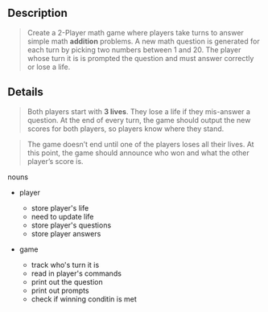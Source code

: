 ## Description

> Create a 2-Player math game where players take turns to answer simple math **addition** problems. A new math question is generated for each turn by picking two numbers between 1 and 20. The player whose turn it is is prompted the question and must answer correctly or lose a life.

## Details

> Both players start with **3 lives**. They lose a life if they mis-answer a question. At the end of every turn, the game should output the new scores for both players, so players know where they stand.

> The game doesn’t end until one of the players loses all their lives. At this point, the game should announce who won and what the other player’s score is.

nouns

- player

  - store player's life
  - need to update life
  - store player's questions
  - store player answers

- game
  - track who's turn it is
  - read in player's commands
  - print out the question
  - print out prompts
  - check if winning conditin is met

